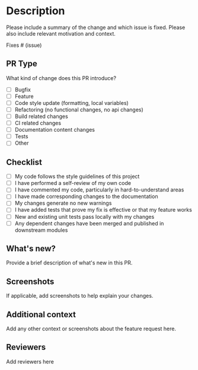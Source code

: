 # Description

Please include a summary of the change and which issue is fixed. Please also include relevant motivation and context.

Fixes # (issue)

## PR Type

What kind of change does this PR introduce?

- [ ] Bugfix
- [ ] Feature
- [ ] Code style update (formatting, local variables)
- [ ] Refactoring (no functional changes, no api changes)
- [ ] Build related changes
- [ ] CI related changes
- [ ] Documentation content changes
- [ ] Tests
- [ ] Other

## Checklist

- [ ] My code follows the style guidelines of this project
- [ ] I have performed a self-review of my own code
- [ ] I have commented my code, particularly in hard-to-understand areas
- [ ] I have made corresponding changes to the documentation
- [ ] My changes generate no new warnings
- [ ] I have added tests that prove my fix is effective or that my feature works
- [ ] New and existing unit tests pass locally with my changes
- [ ] Any dependent changes have been merged and published in downstream modules

## What's new?

Provide a brief description of what's new in this PR.

## Screenshots

If applicable, add screenshots to help explain your changes.

## Additional context

Add any other context or screenshots about the feature request here.

## Reviewers

Add reviewers here
